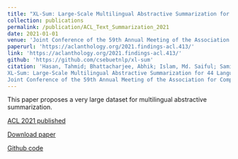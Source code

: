 ```yaml
---
title: "XL-Sum: Large-Scale Multilingual Abstractive Summarization for 44 Languages (2021)"
collection: publications
permalink: /publication/ACL_Text_Summarization_2021
date: 2021-01-01
venue: 'Joint Conference of the 59th Annual Meeting of the Association for Computational Linguistics and the 11th International Joint Conference on Natural Language Processing'
paperurl: 'https://aclanthology.org/2021.findings-acl.413/'
link: 'https://aclanthology.org/2021.findings-acl.413/'
github: 'https://github.com/csebuetnlp/xl-sum'
citation: 'Hasan, Tahmid; Bhattacharjee, Abhik; Islam, Md. Saiful; Samin, Kazi; Li, Yuan-Fang; Kang, Yong-Bin; Rahman, M. Sohel; Shahriyar, Rifat.
XL-Sum: Large-Scale Multilingual Abstractive Summarization for 44 Languages.
Joint Conference of the 59th Annual Meeting of the Association for Computational Linguistics and the 11th International Joint Conference on Natural Language Processing (ACL-IJCNLP&apos;21)'
---
```


This paper proposes a very large dataset for multilingual abstractive summarization.

[ACL 2021 published](https://aclanthology.org/2021.findings-acl.413/)

[Download paper](/files/research/ACL_XLSum_2021.pdf)

[Github code](https://github.com/csebuetnlp/xl-sum)